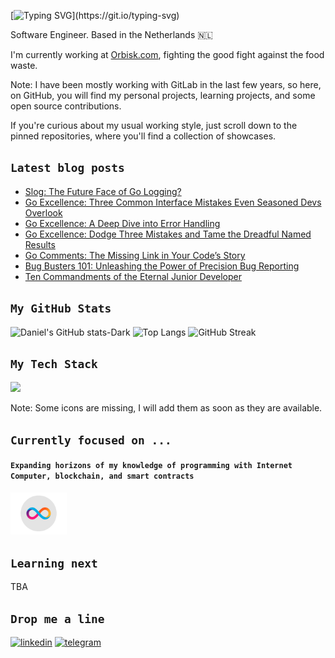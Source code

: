 [![Typing SVG](https://readme-typing-svg.herokuapp.com?color=258F76&lines=Hello,+I+am+Daniel;Bonjour,+je+m'appele+Daniel;Tere,+ma+olen+Daniel;Tjena,+jag+är+Daniel;Привет,+ну+как+там+с+деньгами?;)](https://git.io/typing-svg)

Software Engineer. Based in the Netherlands 🇳🇱

I'm currently working at [Orbisk.com](https://www.orbisk.com/), fighting the good fight against the food waste.

Note: I have been mostly working with GitLab in the last few years, so here, on GitHub, you will find my personal
projects, learning projects, and some open source contributions.

If you're curious about my usual working style, just scroll down to the pinned repositories, where you'll find a collection of showcases.

## `Latest blog posts`

- [Slog: The Future Face of Go Logging?](https://itnext.io/slog-the-future-face-of-go-logging-d82ee9073a04)
- [Go Excellence: Three Common Interface Mistakes Even Seasoned Devs Overlook](https://itnext.io/go-excellence-three-common-interface-mistakes-even-seasoned-developers-overlook-1cbf077767d8)
- [Go Excellence: A Deep Dive into Error Handling](https://itnext.io/go-excellence-a-deep-dive-into-error-handling-4b74697f12a1)
- [Go Excellence: Dodge Three Mistakes and Tame the Dreadful Named Results](https://itnext.io/go-excellence-dodge-mistakes-and-unlock-the-power-of-named-returns-e811f9665d2)
- [Go Comments: The Missing Link in Your Code’s Story](https://itnext.io/go-comments-the-missing-link-in-your-codes-story-a4a0f16cdaed)
- [Bug Busters 101: Unleashing the Power of Precision Bug Reporting](https://itnext.io/bug-busters-101-unleashing-the-power-of-precision-bug-reporting-1208fa35265e)
- [Ten Commandments of the Eternal Junior Developer](https://do-tech.medium.com/ten-commandments-of-the-eternal-junior-developer-8a473a1f4978)

## `My GitHub Stats`

![Daniel's GitHub stats-Dark](https://github-readme-stats.vercel.app/api?username=daniel-orlov&show_icons=true&theme=gotham&count_private=true#gh-dark-mode-only)
![Top Langs](https://github-readme-stats.vercel.app/api/top-langs/?username=daniel-orlov&layout=compact&theme=gotham&langs_count=8#gh-dark-mode-only)
![GitHub Streak](https://streak-stats.demolab.com?user=daniel-orlov&theme=gotham)

## `My Tech Stack`

![](https://skillicons.dev/icons?i=go,py,html,css,bootstrap,js,typescript,jquery,react,nodejs,express,django,bash,postgres,firebase,mongo,redis,kafka,gcp,aws,azure,docker,kubernetes,git,github,gitlab,grafana,prometheus,sentry,postman,ae,au,pr&theme=dark&perline=11)

Note: Some icons are missing, I will add them as soon as they are available.

[//]: # (Need to add the following icons as soon as the issues are closed for them: ClickHouse, terraform, PyCharm, Goland, gRPC, protobuf, helm, kibana, macOS)

## `Currently focused on ...`

#### `Expanding horizons of my knowledge of programming with Internet Computer, blockchain, and smart contracts`

<img src="./assets/Internet_Computer_ICP_Icon.png" width="90" alt="internet computer logo" />

## `Learning next`

TBA

## `Drop me a line`

[![linkedin](https://img.shields.io/badge/LinkedIn-0077B5?style=for-the-badge&logo=linkedin&logoColor=white)](https://www.linkedin.com/in/daniel-orlov/)
[![telegram](https://img.shields.io/badge/Telegram-2CA5E0?style=for-the-badge&logo=telegram&logoColor=white)](https://t.me/danielorlov)
